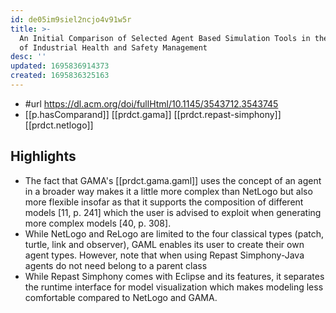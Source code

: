 ```yaml
---
id: de05im9siel2ncjo4v91w5r
title: >-
  An Initial Comparison of Selected Agent Based Simulation Tools in the Context
  of Industrial Health and Safety Management
desc: ''
updated: 1695836914373
created: 1695836325163
---
```


- #url https://dl.acm.org/doi/fullHtml/10.1145/3543712.3543745
- [[p.hasComparand]] [[prdct.gama]] [[prdct.repast-simphony]][[prdct.netlogo]]

## Highlights

- The fact that GAMA's [[prdct.gama.gaml]] uses the concept of an agent in a broader way makes it a little more complex than NetLogo but also more flexible insofar as that it supports the composition of different models [11, p. 241] which the user is advised to exploit when generating more complex models [40, p. 308].
- While NetLogo and ReLogo are limited to the four classical types (patch, turtle, link and observer), GAML enables its user to create their own agent types. However, note that when using Repast Simphony-Java agents do not need belong to a parent class
- While Repast Simphony comes with Eclipse and its features, it separates the runtime interface for model visualization which makes modeling less comfortable compared to NetLogo and GAMA.